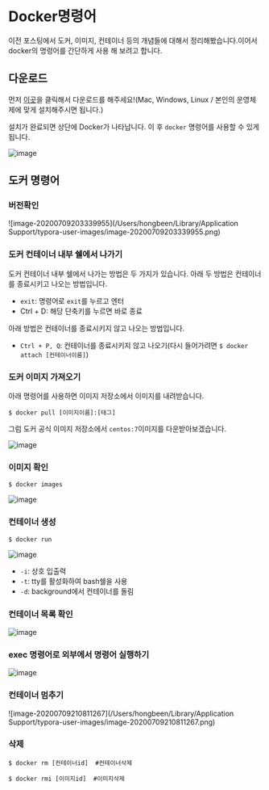 # Docker명령어

이전 포스팅에서 도커, 이미지, 컨테이너 등의 개념들에 대해서 정리해봤습니다.이어서 docker의 명령어를 간단하게 사용 해 보려고 합니다.

## 다운로드

먼저 [이곳](https://docs.docker.com/get-docker/)을 클릭해서 다운로드를 해주세요!(Mac, Windows, Linux / 본인의 운영체제에 맞게 설치해주시면 됩니다.)

설치가 완료되면 상단에 Docker가 나타납니다. 이 후 `docker` 명령어를 사용할 수 있게 됩니다.

![image](https://user-images.githubusercontent.com/53684676/87034257-84bee100-c222-11ea-94ab-1c42147b568f.png)

<!-- more -->

## 도커 명령어

### 버전확인

![image-20200709203339955](/Users/hongbeen/Library/Application Support/typora-user-images/image-20200709203339955.png)

### 도커 컨테이너 내부 쉘에서 나가기

도커 컨테이너 내부 쉘에서 나가는 방법은 두 가지가 있습니다. 아래 두 방법은 컨테이너를 종료시키고 나오는 방법입니다.

- `exit`: 명령어로 `exit`를 누르고 엔터
- Ctrl + D: 해당 단축키를 누르면 바로 종료

아래 방법은 컨테이너를 종료시키지 않고 나오는 방법입니다.

- `Ctrl + P, Q`: 컨테이너를 종료시키지 않고 나오기(다시 들어가려면 `$ docker attach [컨테이너이름]`)

### 도커 이미지 가져오기

아래 명령어를 사용하면 이미지 저장소에서 이미지를 내려받습니다.

```
$ docker pull [이미지이름]:[태그]
```

그럼 도커 공식 이미지 저장소에서 `centos:7`이미지를 다운받아보겠습니다.

![image](https://user-images.githubusercontent.com/53684676/87035458-5510d880-c224-11ea-9a67-c60a52bbe4c8.png)

### 이미지 확인

```
$ docker images
```

![image](https://user-images.githubusercontent.com/53684676/87036246-7b834380-c225-11ea-9e67-961de2dfcf78.png)

### 컨테이너 생성

```
$ docker run
```

![image](https://user-images.githubusercontent.com/53684676/87037801-c3a36580-c227-11ea-9b82-187a7e126243.png)

- `-i`: 상호 입출력
- `-t`: tty를 활성화하여 bash쉘을 사용
- `-d`: background에서 컨테이너를 돌림

### 컨테이너 목록 확인

![image](https://user-images.githubusercontent.com/53684676/87037910-f3526d80-c227-11ea-846f-9a1c885acaa5.png)

### exec 명령어로 외부에서 명령어 실행하기

![image](https://user-images.githubusercontent.com/53684676/87038037-2268df00-c228-11ea-9848-7645ecf4e824.png)

### 컨테이너 멈추기

![image-20200709210811267](/Users/hongbeen/Library/Application Support/typora-user-images/image-20200709210811267.png)

### 삭제

```
$ docker rm [컨테이너id]  #컨테이너삭제

$ docker rmi [이미지id]  #이미지삭제
```